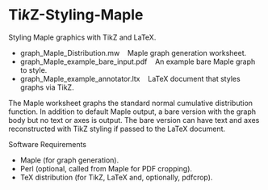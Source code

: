 # Ti*k*Z-Styling-Maple

Styling Maple graphics with TikZ and LaTeX.

- graph_Maple_Distribution.mw &nbsp;&nbsp; Maple graph generation worksheet.<br />
- graph_Maple_example_bare_input.pdf &nbsp;&nbsp; An example bare Maple graph to style.<br />
- graph_Maple_example_annotator.ltx &nbsp;&nbsp; LaTeX document that styles graphs via TikZ.<br />

The Maple worksheet graphs the standard normal cumulative distribution function. In addition to default Maple output, a bare version with the graph body but no text or axes is output. The bare version can have text and axes reconstructed with TikZ styling if passed to the LaTeX document.

Software Requirements

- Maple (for graph generation).<br />
- Perl (optional, called from Maple for PDF cropping).<br />
- TeX distribution (for TikZ, LaTeX and, optionally, pdfcrop).<br />
